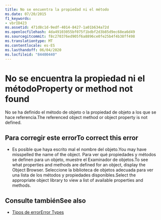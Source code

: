```yaml
---
title: No se encuentra la propiedad ni el método
ms.date: 07/20/2015
f1_keywords:
- vbrID423
ms.assetid: 471d8c1d-9edf-4014-8427-1a01b634a72d
ms.openlocfilehash: 4da49103055bf075f1bdbf2d3b85d9ec68ea6d49
ms.sourcegitcommit: f8c270376ed905f6a8896ce0fe25b4f4b38ff498
ms.translationtype: MT
ms.contentlocale: es-ES
ms.lasthandoff: 06/04/2020
ms.locfileid: "84400440"
---
```

# <a name="property-or-method-not-found"></a><span data-ttu-id="4485b-102">No se encuentra la propiedad ni el método</span><span class="sxs-lookup"><span data-stu-id="4485b-102">Property or method not found</span></span>
<span data-ttu-id="4485b-103">No se ha definido el método de objeto o la propiedad de objeto a los que se hace referencia.</span><span class="sxs-lookup"><span data-stu-id="4485b-103">The referenced object method or object property is not defined.</span></span>  
  
## <a name="to-correct-this-error"></a><span data-ttu-id="4485b-104">Para corregir este error</span><span class="sxs-lookup"><span data-stu-id="4485b-104">To correct this error</span></span>  
  
- <span data-ttu-id="4485b-105">Es posible que haya escrito mal el nombre del objeto.</span><span class="sxs-lookup"><span data-stu-id="4485b-105">You may have misspelled the name of the object.</span></span> <span data-ttu-id="4485b-106">Para ver qué propiedades y métodos se definen para un objeto, muestre el Examinador de objetos.</span><span class="sxs-lookup"><span data-stu-id="4485b-106">To see what properties and methods are defined for an object, display the Object Browser.</span></span> <span data-ttu-id="4485b-107">Seleccione la biblioteca de objetos adecuada para ver una lista de los métodos y propiedades disponibles.</span><span class="sxs-lookup"><span data-stu-id="4485b-107">Select the appropriate object library to view a list of available properties and methods.</span></span>  
  
## <a name="see-also"></a><span data-ttu-id="4485b-108">Consulte también</span><span class="sxs-lookup"><span data-stu-id="4485b-108">See also</span></span>

- [<span data-ttu-id="4485b-109">Tipos de error</span><span class="sxs-lookup"><span data-stu-id="4485b-109">Error Types</span></span>](../../programming-guide/language-features/error-types.md)
